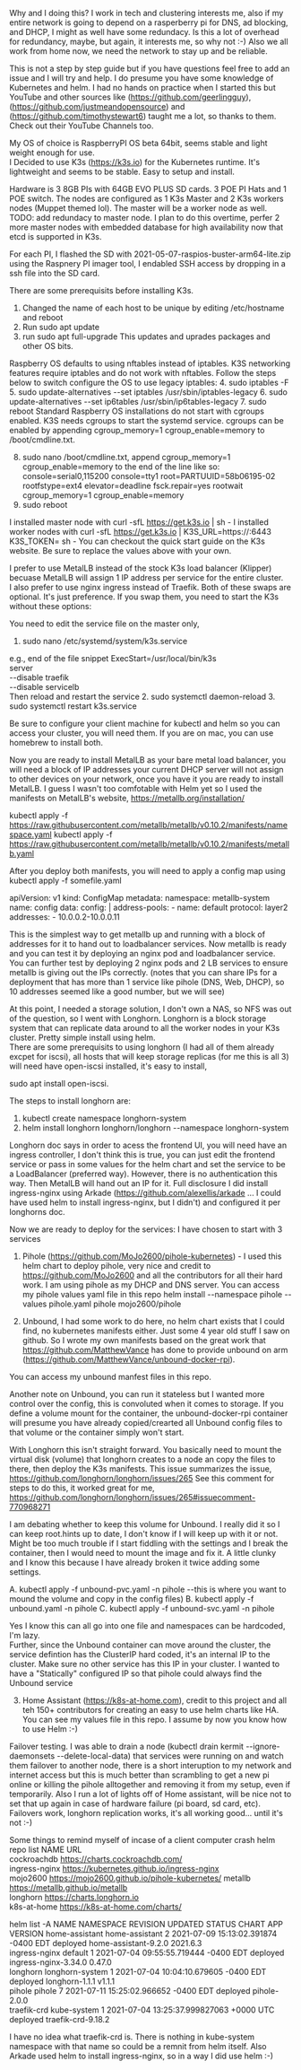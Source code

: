 Why and I doing this?  I work in tech and clustering interests me, also if my entire network is going to depend on a rasperberry pi for DNS, ad blocking, and DHCP, I might as well have some redundacy.
Is this a lot of overhead for redundancy, maybe, but again, it interests me, so why not :-) 
Also we all work from home now, we need the network to stay up and be reliable.

This is not a step by step guide but if you have questions feel free to add an issue and I will try and help.  I do presume you have some knowledge of Kubernetes and helm. 
I had no hands on practice when I started this but YouTube and other sources like (https://github.com/geerlingguy), (https://github.com/justmeandopensource) and (https://github.com/timothystewart6) taught me a lot, so thanks to them.  Check out their YouTube Channels too.

My OS of choice is RaspberryPI OS beta 64bit, seems stable and light weight enough for use.  
I Decided to use K3s (https://k3s.io) for the Kubernetes runtime.  It's lightweight and seems to be stable.  Easy to setup and install.

Hardware is 3 8GB PIs with 64GB EVO PLUS SD cards.  3 POE PI Hats and 1 POE switch.  The nodes are configured as 1 K3s Master and 2 K3s workers nodes (Muppet themed lol).  The master will be a worker node as well.  
TODO: add redundacy to master node.  I plan to do this overtime, perfer 2 more master nodes with embedded database for high availability now that etcd is supported in K3s.

For each PI, I flashed the SD with 2021-05-07-raspios-buster-arm64-lite.zip using the Raspnery PI imager tool, I endabled SSH access by dropping in a ssh file into the SD card.

There are some prerequisits before installing K3s.  
1.  Changed the name of each host to be unique by editing /etc/hostname and reboot
2.  Run sudo apt update
3.  run sudo apt full-upgrade
This updates and uprades packages and other OS bits.

Raspberry OS defaults to using nftables instead of iptables. K3S networking features require iptables and do not work with nftables. Follow the steps below to switch configure the OS to use legacy iptables:
4.  sudo iptables -F
5.  sudo update-alternatives --set iptables /usr/sbin/iptables-legacy
6.  sudo update-alternatives --set ip6tables /usr/sbin/ip6tables-legacy
7.  sudo reboot
Standard Raspberry OS installations do not start with cgroups enabled. K3S needs cgroups to start the systemd service. cgroups can be enabled by appending cgroup_memory=1 cgroup_enable=memory to /boot/cmdline.txt.

8. sudo nano /boot/cmdline.txt, append cgroup_memory=1 cgroup_enable=memory to the end of the line like so:
console=serial0,115200 console=tty1 root=PARTUUID=58b06195-02 rootfstype=ext4 elevator=deadline fsck.repair=yes rootwait cgroup_memory=1 cgroup_enable=memory
9. sudo reboot

I installed master node with curl -sfL https://get.k3s.io | sh -
I installed worker nodes with curl -sfL https://get.k3s.io | K3S_URL=https://<myserver>:6443 K3S_TOKEN=<mynodetoken> sh -
You can checkout the quick start guide on the K3s website.  Be sure to replace the values above with your own.  

I prefer to use MetalLB instead of the stock K3s load balancer (Klipper) becuase MetalLB will assign 1 IP address per service for the entire cluster.  
I also prefer to use nginx ingress instead of Traefik.  Both of these swaps are optional.  It's just preference.  If you swap them, you need to start the K3s without these options:

You need to edit the service file on the master only, 
1. sudo nano /etc/systemd/system/k3s.service

e.g., end of the file snippet
 ExecStart=/usr/local/bin/k3s \
    server \
    --disable traefik \
    --disable servicelb \
Then reload and restart the service
2. sudo systemctl daemon-reload
3. sudo systemctl restart k3s.service

Be sure to configure your client machine for kubectl and helm so you can access your cluster, you will need them.  If you are on mac, you can use homebrew to install both.

Now you are ready to install MetalLB as your bare metal load balancer, you will need a block of IP addresses your current DHCP server will not assign to other devices on your network, once you have it you are ready to install MetalLB.
I guess I wasn't too comfotable with Helm yet so I used the manifests on MetalLB's website, https://metallb.org/installation/ 

kubectl apply -f https://raw.githubusercontent.com/metallb/metallb/v0.10.2/manifests/namespace.yaml
kubectl apply -f https://raw.githubusercontent.com/metallb/metallb/v0.10.2/manifests/metallb.yaml

After you deploy both manifests, you will need to apply a config map using kubectl apply -f somefile.yaml

apiVersion: v1
kind: ConfigMap
metadata:
  namespace: metallb-system
  name: config
data:
  config: |
    address-pools:
    - name: default
      protocol: layer2
      addresses:
      - 10.0.0.2-10.0.0.11

This is the simplest way to get metallb up and running with a block of addresses for it to hand out to loadbalancer services.  Now metallb is ready and you can test it by deploying an nginx pod and loadbalancer service.
You can further test by deploying 2 nginx pods and 2 LB services to ensure metallb is giving out the IPs correctly. (notes that you can share IPs for a deployment that has more than 1 service like pihole (DNS, Web, DHCP), so 10 addresses seemed like a good number, but we will see)

At this point, I needed a storage solution, I don't own a NAS, so NFS was out of the question, so I went with Longhorn.  Longhorn is a  block storage system that can replicate data around to all the worker nodes in your K3s cluster.  Pretty simple install using helm.  
There are some prerequisits to using longhorn (I had all of them already excpet for iscsi), all hosts that will keep storage replicas (for me this is all 3) will need have open-iscsi installed, it's easy to install, 

sudo apt install open-iscsi.  

The steps to install longhorn are:
1. kubectl create namespace longhorn-system
2. helm install longhorn longhorn/longhorn --namespace longhorn-system

Longhorn doc says in order to acess the frontend UI, you will need have an ingress controller, I don't think this is true, you can just edit the frontend service or pass in some values for the helm chart and set the service to be a LoadBalancer (preferred way).  However, there is no authentication this way.  Then MetalLB will hand out an IP for it.  Full disclosure I did install ingress-nginx using Arkade (https://github.com/alexellis/arkade ... I could have used helm to install ingress-nginx, but I didn't) and configured it per longhorns doc. 

Now we are ready to deploy for the services: I have chosen to start with 3 services
1. Pihole (https://github.com/MoJo2600/pihole-kubernetes) - I used this helm chart to deploy pihole, very nice and credit to https://github.com/MoJo2600 and all the contributors for all their hard work.  I am using pihole as my DHCP and DNS server.  You can access my pihole values yaml file in this repo
helm install --namespace pihole --values pihole.yaml pihole mojo2600/pihole

2. Unbound, I had some work to do here, no helm chart exists that I could find, no kubernetes manifests either.  Just some 4 year old stuff I saw on github.  So I wrote my own manifests based on the great work that https://github.com/MatthewVance has done to provide unbound on arm (https://github.com/MatthewVance/unbound-docker-rpi).  

You can access my unbound manfest files in this repo.  

Another note on Unbound, you can run it stateless but I wanted more control over the config, this is convoluted when it comes to storage.  If you define a volume mount for the container, the unbound-docker-rpi container will presume you have already copied/crearted all Unbound config files to that volume or the container simply won't start.  

With Longhorn this isn't straight forward.  You basically need to mount the virtual disk (volume) that longhorn creates to a node an copy the files to there, then deploy the K3s manifests.  This issue summarizes the issue, https://github.com/longhorn/longhorn/issues/265
See this comment for steps to do this, it worked great for me, https://github.com/longhorn/longhorn/issues/265#issuecomment-770968271

I am debating whether to keep this volume for Unbound.  I really did it so I can keep root.hints up to date, I don't know if I will keep up with it or not.  Might be too much trouble if I start fiddling with the settings and I break the container, then I would need to mount the image and fix it.  A little clunky and I know this because I have already broken it twice adding some settings.

A. kubectl apply -f unbound-pvc.yaml -n pihole
--this is where you want to mound the volume and copy in the config files)
B. kubectl apply -f unbound.yaml -n pihole
C. kubectl apply -f unbound-svc.yaml -n pihole

Yes I know this can all go into one file and namespaces can be hardcoded, I'm lazy.  
Further, since the Unbound container can move around the cluster, the service defintion has the ClusterIP hard coded, it's an internal IP to the cluster.  Make sure no other service has this IP in your cluster.  I wanted to have a "Statically" configured IP so that pihole could always find the Unbound service

3. Home Assistant (https://k8s-at-home.com), credit to this project and all teh 150+ contributors for creating an easy to use helm charts like HA.  You can see my values file in this repo.
I assume by now you know how to use Helm :-)

Failover testing.  I was able to drain a node (kubectl drain kermit --ignore-daemonsets --delete-local-data) that services were running on and watch them failover to another node, there is a short interuption to my network and internet access but this is much better than scrambling to get a new pi online or killing the pihole alltogether and removing it from my setup, even if temporarily.  Also I run a lot of lights off of Home assistant, will be nice not to set that up again in case of hardware failure (pi board, sd card, etc).  Failovers work, longhorn replication works, it's all working good... until it's not :-)

Some things to remind myself of incase of a client computer crash
helm repo list
NAME         	URL                                          
cockroachdb  	https://charts.cockroachdb.com/              
ingress-nginx	https://kubernetes.github.io/ingress-nginx   
mojo2600     	https://mojo2600.github.io/pihole-kubernetes/
metallb      	https://metallb.github.io/metallb            
longhorn     	https://charts.longhorn.io                   
k8s-at-home  	https://k8s-at-home.com/charts/       

helm list -A
NAME          	NAMESPACE      	REVISION	UPDATED                                	STATUS  	CHART               	APP VERSION
home-assistant	home-assistant 	2       	2021-07-09 15:13:02.391874 -0400 EDT   	deployed	home-assistant-9.2.0	2021.6.3   
ingress-nginx 	default        	1       	2021-07-04 09:55:55.719444 -0400 EDT   	deployed	ingress-nginx-3.34.0	0.47.0     
longhorn      	longhorn-system	1       	2021-07-04 10:04:10.679605 -0400 EDT   	deployed	longhorn-1.1.1      	v1.1.1     
pihole        	pihole         	7       	2021-07-11 15:25:02.966652 -0400 EDT   	deployed	pihole-2.0.0        	           
traefik-crd   	kube-system    	1       	2021-07-04 13:25:37.999827063 +0000 UTC	deployed	traefik-crd-9.18.2  	           

I have no idea what traefik-crd is.  There is nothing in kube-system namespace with that name so could be a remnit from helm itself.  Also Arkade used helm to install ingress-nginx, so in a way I did use helm :-)
